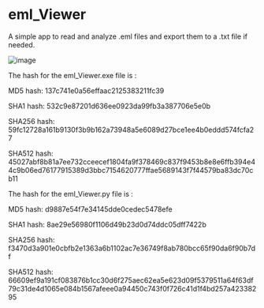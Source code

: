 # eml_Viewer
A simple app to read and analyze .eml files and export them to a .txt file if needed.

![image](https://github.com/user-attachments/assets/72535aff-2e8e-4568-8f2a-18a197ec5fc6)

The hash for the eml_Viewer.exe file is :

MD5 hash: 137c741e0a56effaac2125383211fc39

SHA1 hash: 532c9e87201d636ee0923da99fb3a387706e5e0b

SHA256 hash: 59fc12728a161b9130f3b9b162a73948a5e6089d27bce1ee4b0eddd574fcfa27

SHA512 hash: 45027abf8b81a7ee732cceecef1804fa9f378469c837f9453b8e8e6ffb394e44c9b06ed76177915389d3bbc7154620777ffae5689143f7f44579ba83dc70cb11

The hash for the eml_Viewer.py file is :

MD5 hash: d9887e54f7e34145dde0cedec5478efe

SHA1 hash: 8ae29e56980f1106d49b23d0d74ddc05dff7422b

SHA256 hash: f3470d3a901e0cbfb2e1363a6b1102ac7e36749f8ab780bcc65f90da6f90b7df

SHA512 hash: 66609ef9a191cf083876b1cc30d6f275aec62ea5e623d09f5379511a64f63df79c31de4d1065e084b1567afeee0a94450c743f0f726c41d1f4bd257a42338295

